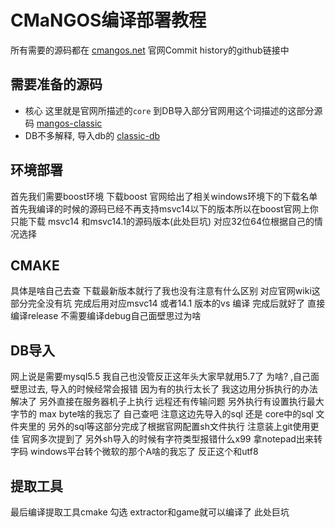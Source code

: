 # CMaNGOS编译部署教程

所有需要的源码都在 [cmangos.net](https://cmangos.net/) 官网Commit history的github链接中

## 需要准备的源码

* 核心 这里就是官网所描述的`core` 到DB导入部分官网用这个词描述的这部分源码 [mangos-classic](https://github.com/cmangos/mangos-classic)
* DB不多解释, 导入db的 [classic-db](https://github.com/cmangos/classic-db)

## 环境部署

首先我们需要boost环境 下载boost
官网给出了相关windows环境下的下载名单 首先我编译的时候的源码已经不再支持msvc14以下的版本所以在boost官网上你只能下载 msvc14 和msvc14.1的源码版本(此处巨坑) 对应32位64位根据自己的情况选择

## CMAKE

具体是啥自己去查
下载最新版本就行了我也没有注意有什么区别
对应官网wiki这部分完全没有坑 完成后用对应msvc14 或者14.1 版本的vs 编译 完成后就好了 直接编译release 不需要编译debug自己面壁思过为啥

## DB导入

网上说是需要mysql5.5 我自己也没管反正这年头大家早就用5.7了 为啥? ,自己面壁思过去, 导入的时候经常会报错 因为有的执行太长了 我这边用分拆执行的办法解决了 另外直接在服务器机子上执行 远程还有传输问题 另外执行有设置执行最大字节的 max byte啥的我忘了 自己查吧 注意这边先导入的sql 还是 core中的sql 文件夹里的 另外的sql等这部分完成了根据官网配置sh文件执行 注意装上git使用更佳 官网多次提到了 另外sh导入的时候有字符类型报错什么x99 拿notepad出来转字码 windows平台转个微软的那个A啥的我忘了 反正这个和utf8

## 提取工具

最后编译提取工具cmake 勾选 extractor和game就可以编译了 此处巨坑
